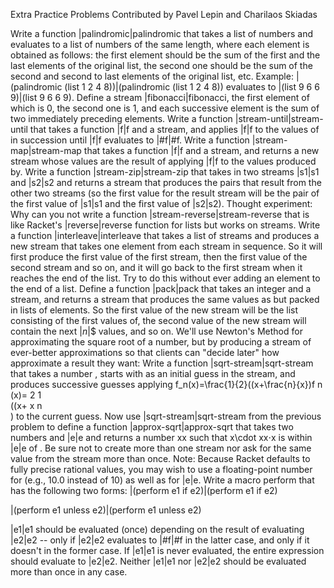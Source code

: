 Extra Practice Problems
Contributed by Pavel Lepin and Charilaos Skiadas

Write a function |palindromic|palindromic that takes a list of numbers and evaluates to a list of numbers of the same length, where each element is obtained as follows: the first element should be the sum of the first and the last elements of the original list, the second one should be the sum of the second and second to last elements of the original list, etc. Example: |(palindromic (list 1 2 4 8))|(palindromic (list 1 2 4 8)) evaluates to |(list 9 6 6 9)|(list 9 6 6 9).
Define a stream |fibonacci|fibonacci, the first element of which is 0, the second one is 1, and each successive element is the sum of two immediately preceding elements.
Write a function |stream-until|stream-until that takes a function |f|f and a stream, and applies |f|f to the values of in succession until |f|f evaluates to |#f|#f.
Write a function |stream-map|stream-map that takes a function |f|f and a stream, and returns a new stream whose values are the result of applying |f|f to the values produced by.
Write a function |stream-zip|stream-zip that takes in two streams |s1|s1 and |s2|s2 and returns a stream that produces the pairs that result from the other two streams (so the first value for the result stream will be the pair of the first value of |s1|s1 and the first value of |s2|s2).
Thought experiment: Why can you not write a function |stream-reverse|stream-reverse that is like Racket's |reverse|reverse function for lists but works on streams.
Write a function |interleave|interleave that takes a list of streams and produces a new stream that takes one element from each stream in sequence. So it will first produce the first value of the first stream, then the first value of the second stream and so on, and it will go back to the first stream when it reaches the end of the list. Try to do this without ever adding an element to the end of a list.
Define a function |pack|pack that takes an integer  and a stream, and returns a stream that produces the same values as but packed in lists of  elements. So the first value of the new stream will be the list consisting of the first  values of, the second value of the new stream will contain the next $|n|$$ values, and so on.
We'll use Newton's Method for approximating the square root of a number, but by producing a stream of ever-better approximations so that clients can "decide later" how approximate a result they want: Write a function |sqrt-stream|sqrt-stream that takes a number , starts with  as an initial guess in the stream, and produces successive guesses applying f_n(x)=\frac{1}{2}((x+\frac{n}{x})f 
n
​	
 (x)= 
2
1
​	
 ((x+ 
x
n
​	
 ) to the current guess.
Now use |sqrt-stream|sqrt-stream from the previous problem to define a function |approx-sqrt|approx-sqrt that takes two numbers  and |e|e and returns a number xx such that x\cdot xx⋅x is within |e|e of . Be sure not to create more than one stream nor ask for the same value from the stream more than once. Note: Because Racket defaults to fully precise rational values, you may wish to use a floating-point number for  (e.g., 10.0 instead of 10) as well as for |e|e.
Write a macro perform that has the following two forms:
|(perform e1 if e2)|(perform e1 if e2)

|(perform e1 unless e2)|(perform e1 unless e2)

|e1|e1 should be evaluated (once) depending on the result of evaluating |e2|e2 -- only if |e2|e2 evaluates to |#f|#f in the latter case, and only if it doesn't in the former case. If |e1|e1 is never evaluated, the entire expression should evaluate to |e2|e2. Neither |e1|e1 nor |e2|e2 should be evaluated more than once in any case.
